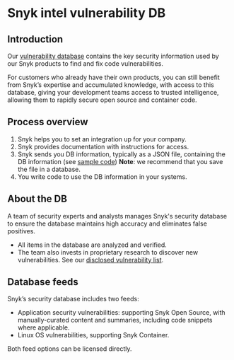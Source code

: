 # Snyk intel vulnerability DB

## Introduction

Our [vulnerability database](https://security.snyk.io) contains the key security information used by our Snyk products to find and fix code vulnerabilities.

For customers who already have their own products, you can still benefit from Snyk’s expertise and accumulated knowledge, with access to this database, giving your development teams access to trusted intelligence, allowing them to rapidly secure open source and container code.

## Process overview

1. Snyk helps you to set an integration up for your company.
2. Snyk provides documentation with instructions for access.
3. Snyk sends you DB information, typically as a JSON file, containing the DB information (see [sample code](https://snyk.io/partners/api/v4/vulndb/sample.json)) **Note**: we recommend that you save the file in a database.
4. You write code to use the DB information in your systems.

## About the DB

A team of security experts and analysts manages Snyk's security database to ensure the database maintains high accuracy and eliminates false positives.

* All items in the database are analyzed and verified.
* The team also invests in proprietary research to discover new vulnerabilities. See our [disclosed vulnerability list](https://app.snyk.io/disclosed-vulnerabilities).

## Database feeds

Snyk’s security database includes two feeds:

* Application security vulnerabilities: supporting Snyk Open Source, with manually-curated content and summaries, including code snippets where applicable.
* Linux OS vulnerabilities, supporting Snyk Container.

Both feed options can be licensed directly.
